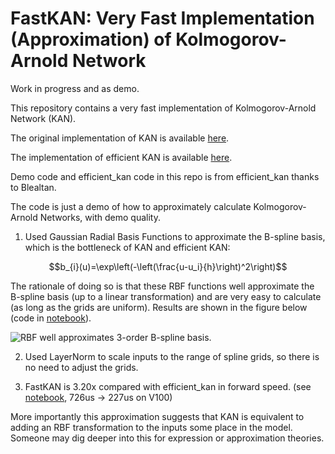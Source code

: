 # FastKAN: Very Fast Implementation (Approximation) of Kolmogorov-Arnold Network

Work in progress and as demo.

This repository contains a very fast implementation of Kolmogorov-Arnold Network (KAN).

The original implementation of KAN is available [here](https://github.com/KindXiaoming/pykan).

The implementation of efficient KAN is available [here](https://github.com/Blealtan/efficient-kan).

Demo code and efficient_kan code in this repo is from efficient_kan thanks to Blealtan.

The code is just a demo of how to approximately calculate Kolmogorov-Arnold Networks, with demo quality.

1. Used Gaussian Radial Basis Functions to approximate the B-spline basis, which is the bottleneck of KAN and efficient KAN:

$$b_{i}(u)=\exp\left(-\left(\frac{u-u_i}{h}\right)^2\right)$$

The rationale of doing so is that these RBF functions well approximate the B-spline basis (up to a linear transformation) and are very easy to calculate (as long as the grids are uniform). Results are shown in the figure below (code in [notebook](draw_spline_basis.ipynb)). 

![RBF well approximates 3-order B-spline basis.](img/compare_basis.png)

2. Used LayerNorm to scale inputs to the range of spline grids, so there is no need to adjust the grids.

3. FastKAN is 3.20x compared with efficient_kan in forward speed. (see [notebook](test_running_time.ipynb), 726us -> 227us on V100)

More importantly this approximation suggests that KAN is equivalent to adding an RBF transformation to the inputs some place in the model. Someone may dig deeper into this for expression or approximation theories.